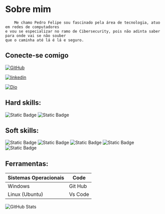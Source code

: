 
# Sobre mim

        Me chamo Pedro Felipe sou fascinado pela área de tecnologia, atuo em redes de computadores 
    e vou se especializar no ramo de Cibersecurity, pois não adinta saber para onde vai se não souber 
    que o caminha até lá é lá e seguro.

## Conecte-se comigo
[![GitHub](https://img.shields.io/badge/my_Github-000?style=for-the-badge&logo=ko-fi&logoColor=white)](https://github.com/NwDPiter) 

[![linkedin](https://img.shields.io/badge/linkedin-0A66C2?style=for-the-badge&logo=linkedin&logoColor=white)](https://www.linkedin.com/in/pedrofelipe12/)

[![Dio](https://img.shields.io/badge/DIO/PERFIL-993399?style=for-the-badge&logo=DIO.me&logoColor=purple)](https://web.dio.me/users/pedro_felipe11?tab=skills)


## Hard skills:

![Static Badge](https://shields-io.translate.goog/badge/python-purple)
![Static Badge](https://shields-io.translate.goog/badge/Git-black)


## Soft skills:

![Static Badge](https://shields-io.translate.goog/badge/Trabalho%20em%20equipe-green)
![Static Badge](https://shields-io.translate.goog/badge/Pensamento%20cr%C3%ADtico-blue)
![Static Badge](https://shields-io.translate.goog/badge/Comunicativo-green)
![Static Badge](https://shields-io.translate.goog/badge/Organizado-blue)
![Static Badge](https://shields-io.translate.goog/badge/Proativo-green)

## Ferramentas:

| Sistemas Operacionais| Code |     
|----------------------|------|
|Windows|Git Hub|
|Linux (Ubuntu)|Vs Code|

![GitHub Stats](https://github-readme-stats.vercel.app/api?username=NwDPiter&theme=transparent&bg_color=000&border_color=30A3DC&show_icons=true&icon_color=30A3DC&title_color=E94D5F&text_color=FFF)
    
    

